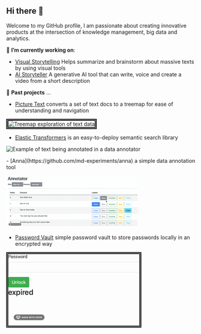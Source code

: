 ## Hi there 👋

Welcome to my GitHub profile, I am passionate about creating innovative products at the intersection of knowledge management, big data and analytics.

🔭 __I’m currently working on__:  
- [Visual Storytelling](https://hammerhead-app-fhetk.ondigitalocean.app/) Helps summarize and brainstorm about massive texts by using visual tools  
- [AI Storyteller](https://github.com/md-experiments/md-similacra) A generative AI tool that can write, voice and create a video from a short description

  
🌟 __Past projects__ ...  
- [Picture Text](https://github.com/md-experiments/picture_text) converts a set of text docs to a treemap for ease of understanding and navigation  
<p align="left">
  <img style="border:5px double black;" src="https://github.com/md-experiments/picture_text/blob/master/assets/cover.gif" width=350 alt=" Treemap exploration of text data">
</p>

- [Elastic Transformers](https://github.com/md-experiments/elastic_transformers) is an easy-to-deploy semantic search library
<p align="left">
  <img src="https://github.com/md-experiments/elastic_transformers/blob/master/assets/architecture.png" width=350 alt=" Example of text being annotated in a data annotator">
</p> 
- [Anna](https://github.com/md-experiments/anna) a simple data annotation tool
<p align="left">
  <img src="https://github.com/md-experiments/anna/blob/master/assets/alex.gif" width=350 alt=" Example of text being annotated in a data annotator">
</p>

- [Password Vault](https://github.com/md-experiments/password_vault) simple password vault to store passwords locally in an encrypted way

<p align="left">
  <img style="border:5px double black;" src="https://github.com/md-experiments/password_vault/blob/master/assets/pass_value_preview.gif" width=350  alt=" Image of a user entering a password and storing to vault">
</p>
